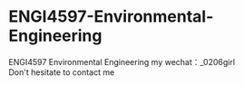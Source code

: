 # ENGI4597-Environmental-Engineering
ENGI4597 Environmental Engineering my wechat：_0206girl Don't hesitate to contact me

